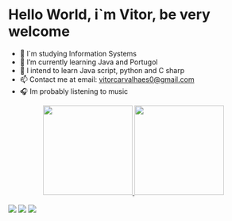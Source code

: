# Hello World, i`m Vitor, be very welcome


- 🔭 I`m studying Information Systems
- 🌱 I’m currently learning Java and Portugol
- 💬 I intend to learn Java script, python and C sharp
- 📫 Contact me at email: vitorcarvalhaes0@gmail.com
- 🎧 Im probably listening to music
<div align="center">
  <a href="https://github.com/rafaballerini">
  <img height="180em" src="https://github-readme-stats.vercel.app/api?username=VitorVCP&show_icons=true&theme=dracula&include_all_commits=true&count_private=true"/>
  <img height="180em" src="https://github-readme-stats.vercel.app/api/top-langs/?username=VitorVCP&layout=compact&langs_count=7&theme=dracula"/>
</div>
  <div style="display: inline_block"><br>


  
  <div> 
 <a href="[https://discord.gg/wagxzStdcR](https://discord.gg/bWHfMB6Md8)" target="_blank"><img src="https://img.shields.io/badge/Discord-7289DA?style=for-the-badge&logo=discord&logoColor=white" target="_blank"></a> 
  <a href = "vitorcarvalhaes0@gmail.com"><img src="https://img.shields.io/badge/-Gmail-%23333?style=for-the-badge&logo=gmail&logoColor=white" target="_blank"></a>
  <a href="https://www.linkedin.com/in/vitor-carvalhaes-4354b9352" target="_blank"><img src="https://img.shields.io/badge/-LinkedIn-%230077B5?style=for-the-badge&logo=linkedin&logoColor=white" target="_blank"></a> 

</div>

